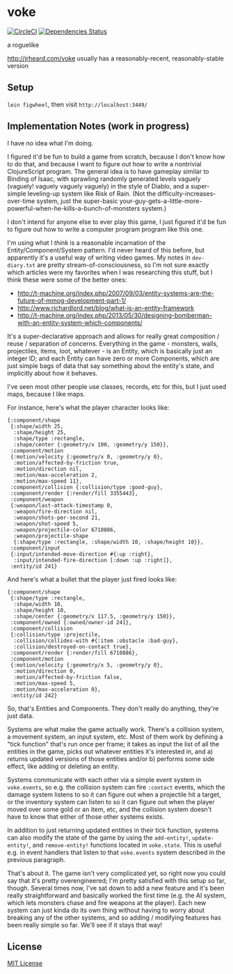 # voke

[![CircleCI](https://circleci.com/gh/jrheard/voke.svg?style=svg)](https://circleci.com/gh/jrheard/voke)
[![Dependencies Status](https://jarkeeper.com/jrheard/voke/status.svg)](https://jarkeeper.com/jrheard/voke)

a roguelike

http://jrheard.com/voke usually has a reasonably-recent, reasonably-stable version

## Setup

`lein figwheel`, then visit `http://localhost:3449/`

## Implementation Notes (work in progress)

I have no idea what I'm doing.

I figured it'd be fun to build a game from scratch, because I don't know how to do that, and
because I want to figure out how to write a nontrivial ClojureScript program. The general idea
is to have gameplay similar to Binding of Isaac, with sprawling randomly generated levels vaguely (vaguely! vaguely vaguely vaguely) in the
style of Diablo, and a super-simple leveling-up system like Risk of Rain. (Not the difficulty-increases-over-time system,
just the super-basic your-guy-gets-a-little-more-powerful-when-he-kills-a-bunch-of-monsters
system.)

I don't intend for anyone else to ever play this game, I just figured it'd be fun to figure out
how to write a computer program program like this one.

I'm using what I *think* is a reasonable incarnation of the Entity/Component/System pattern.
I'd never heard of this before, but apparently it's a useful way of writing video games. My notes
in `dev-diary.txt` are pretty stream-of-consciousness, so I'm not sure exactly which articles were
my favorites when I was researching this stuff, but I think these were some of the better ones:

* http://t-machine.org/index.php/2007/09/03/entity-systems-are-the-future-of-mmog-development-part-1/
* http://www.richardlord.net/blog/what-is-an-entity-framework
* http://t-machine.org/index.php/2013/05/30/designing-bomberman-with-an-entity-system-which-components/

It's a super-declarative approach and allows for really great composition / reuse /
separation of concerns. Everything in the game - monsters, walls, projectiles, items, loot, whatever -
is an Entity, which is basically just an integer ID; and each Entity can have zero or more Components, which
are just simple bags of data that say something about the entity's state, and implicitly about how it behaves.

I've seen most other people use classes, records, etc for this, but I just used maps, because I like maps.

For instance, here's what the player character looks like:

```
{:component/shape
 {:shape/width 25,
  :shape/height 25,
  :shape/type :rectangle,
  :shape/center {:geometry/x 100, :geometry/y 150}},
 :component/motion
 {:motion/velocity {:geometry/x 0, :geometry/y 0},
  :motion/affected-by-friction true,
  :motion/direction nil,
  :motion/max-acceleration 2,
  :motion/max-speed 11},
 :component/collision {:collision/type :good-guy},
 :component/render {:render/fill 3355443},
 :component/weapon
 {:weapon/last-attack-timestamp 0,
  :weapon/fire-direction nil,
  :weapon/shots-per-second 21,
  :weapon/shot-speed 5,
  :weapon/projectile-color 6710886,
  :weapon/projectile-shape
  {:shape/type :rectangle, :shape/width 10, :shape/height 10}},
 :component/input
 {:input/intended-move-direction #{:up :right},
  :input/intended-fire-direction [:down :up :right]},
 :entity/id 241}
```

And here's what a bullet that the player just fired looks like:

```
{:component/shape
 {:shape/type :rectangle,
  :shape/width 10,
  :shape/height 10,
  :shape/center {:geometry/x 117.5, :geometry/y 150}},
 :component/owned {:owned/owner-id 241},
 :component/collision
 {:collision/type :projectile,
  :collision/collides-with #{:item :obstacle :bad-guy},
  :collision/destroyed-on-contact true},
 :component/render {:render/fill 6710886},
 :component/motion
 {:motion/velocity {:geometry/x 5, :geometry/y 0},
  :motion/direction 0,
  :motion/affected-by-friction false,
  :motion/max-speed 5,
  :motion/max-acceleration 0},
 :entity/id 242}
```

So, that's Entities and Components. They don't really do anything, they're just data.

Systems are what make the game actually work. There's a collision system, a movement system,
an input system, etc. Most of them work by defining a "tick function" that's run once per frame;
it takes as input the list of all the entities in the game, picks out whatever entities it's
interested in, and a) returns updated versions of those entities and/or b) performs some
side effect, like adding or deleting an entity.

Systems communicate with each other via a simple event system in `voke.events`, so e.g.
the collision system can fire `:contact` events, which the damage system listens to so it can
figure out when a projectile hit a target, or the inventory system can listen to so it can
figure out when the player moved over some gold or an item, etc, and the collision system
doesn't have to know that either of those other systems exists.

In addition to just returning updated entities in their tick function, systems can also
modify the state of the game by using the `add-entity!`, `update-entity!`, and `remove-entity!`
functions located in `voke.state`. This is useful e.g. in event handlers that listen to that `voke.events`
system described in the previous paragraph.

That's about it. The game isn't very complicated yet, so right now you could say that it's
pretty overengineered; I'm pretty satisfied with this setup so far, though. Several times now,
I've sat down to add a new feature and it's been really straightforward and basically worked
the first time (e.g. the AI system, which lets monsters chase and fire weapons at the player).
Each new system can just kinda do its own thing without having to worry about breaking any of
the other systems, and so adding / modifying features has been really simple so far.
We'll see if it stays that way!

## License

[MIT License](http://choosealicense.com/licenses/mit/)
